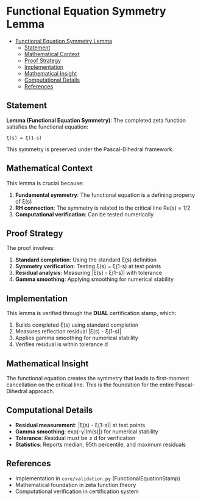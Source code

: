 # Functional Equation Symmetry Lemma<a name="functional-equation-symmetry-lemma"></a>

<!-- mdformat-toc start --slug=github --maxlevel=6 --minlevel=1 -->

- [Functional Equation Symmetry Lemma](#functional-equation-symmetry-lemma)
  - [Statement](#statement)
  - [Mathematical Context](#mathematical-context)
  - [Proof Strategy](#proof-strategy)
  - [Implementation](#implementation)
  - [Mathematical Insight](#mathematical-insight)
  - [Computational Details](#computational-details)
  - [References](#references)

<!-- mdformat-toc end -->

## Statement<a name="statement"></a>

**Lemma (Functional Equation Symmetry)**: The completed zeta function satisfies the functional equation:

```
ξ(s) = ξ(1-s)
```

This symmetry is preserved under the Pascal-Dihedral framework.

## Mathematical Context<a name="mathematical-context"></a>

This lemma is crucial because:

1. **Fundamental symmetry**: The functional equation is a defining property of ξ(s)
1. **RH connection**: The symmetry is related to the critical line Re(s) = 1/2
1. **Computational verification**: Can be tested numerically

## Proof Strategy<a name="proof-strategy"></a>

The proof involves:

1. **Standard completion**: Using the standard ξ(s) definition
1. **Symmetry verification**: Testing ξ(s) = ξ(1-s) at test points
1. **Residual analysis**: Measuring |ξ(s) - ξ(1-s)| with tolerance
1. **Gamma smoothing**: Applying smoothing for numerical stability

## Implementation<a name="implementation"></a>

This lemma is verified through the **DUAL** certification stamp, which:

1. Builds completed ξ(s) using standard completion
1. Measures reflection residual |ξ(s) - ξ(1-s)|
1. Applies gamma smoothing for numerical stability
1. Verifies residual is within tolerance d

## Mathematical Insight<a name="mathematical-insight"></a>

The functional equation creates the symmetry that leads to first-moment cancellation on the critical line. This is the foundation for the entire Pascal-Dihedral approach.

## Computational Details<a name="computational-details"></a>

- **Residual measurement**: |ξ(s) - ξ(1-s)| at test points
- **Gamma smoothing**: exp(-γ|Im(s)|) for numerical stability
- **Tolerance**: Residual must be ≤ d for verification
- **Statistics**: Reports median, 95th percentile, and maximum residuals

## References<a name="references"></a>

- Implementation in `core/validation.py` (FunctionalEquationStamp)
- Mathematical foundation in zeta function theory
- Computational verification in certification system
